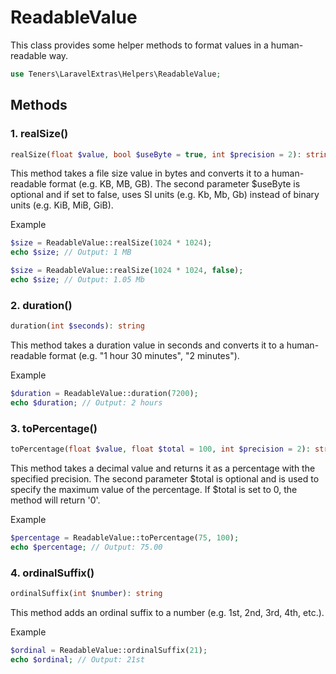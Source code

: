 # ReadableValue

This class provides some helper methods to format values in a human-readable way.

```php
use Teners\LaravelExtras\Helpers\ReadableValue;
```

## Methods

### 1. realSize()
```php 
realSize(float $value, bool $useByte = true, int $precision = 2): string
```
This method takes a file size value in bytes and converts it to a human-readable format (e.g. KB, MB, GB). The second parameter $useByte is optional and if set to false, uses SI units (e.g. Kb, Mb, Gb) instead of binary units (e.g. KiB, MiB, GiB).

Example
```php
$size = ReadableValue::realSize(1024 * 1024);
echo $size; // Output: 1 MB

$size = ReadableValue::realSize(1024 * 1024, false);
echo $size; // Output: 1.05 Mb
```

### 2. duration()
```php 
duration(int $seconds): string
```
This method takes a duration value in seconds and converts it to a human-readable format (e.g. "1 hour 30 minutes", "2 minutes").

Example
```php
$duration = ReadableValue::duration(7200);
echo $duration; // Output: 2 hours
```

### 3. toPercentage()
```php 
toPercentage(float $value, float $total = 100, int $precision = 2): string
```
This method takes a decimal value and returns it as a percentage with the specified precision. The second parameter $total is optional and is used to specify the maximum value of the percentage. If $total is set to 0, the method will return '0'.

Example
```php
$percentage = ReadableValue::toPercentage(75, 100);
echo $percentage; // Output: 75.00
```

### 4. ordinalSuffix()
```php 
ordinalSuffix(int $number): string
```
This method adds an ordinal suffix to a number (e.g. 1st, 2nd, 3rd, 4th, etc.).

Example
```php
$ordinal = ReadableValue::ordinalSuffix(21);
echo $ordinal; // Output: 21st
```